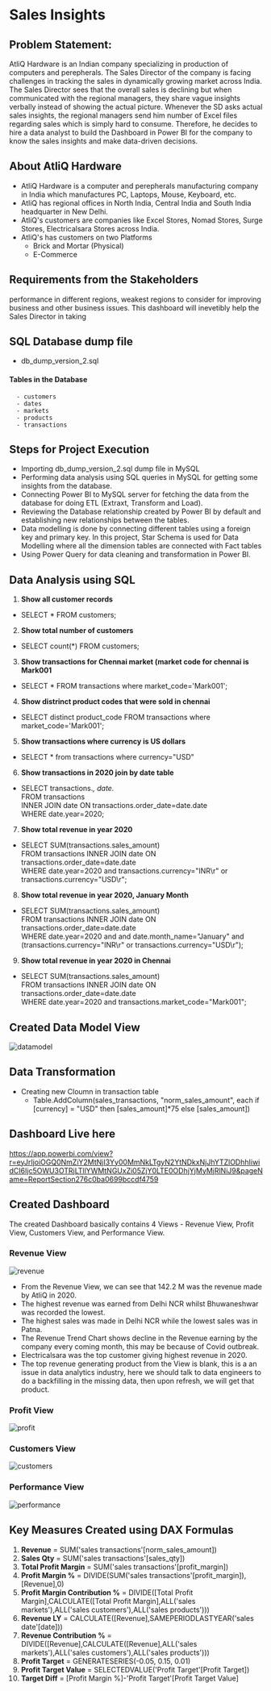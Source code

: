 # Sales Insights

## Problem Statement:
AtliQ Hardware is an Indian company specializing in production of computers and perepherals. The Sales Director of the company is facing challenges in tracking the sales in dynamically growing market across India. The Sales Director sees that the overall sales is declining but when communicated with the regional managers, they share vague insights verbally instead of showing the actual picture. Whenever the SD asks actual sales insights, the regional managers send him number of Excel files regarding sales which is simply hard to consume. Therefore, he decides to hire a data analyst to build the Dashboard in Power BI for the company to know the sales insights and make data-driven decisions.

## About AtliQ Hardware
- AtliQ Hardware is a computer and perepherals manufacturing company in India which manufactures PC, Laptops, Mouse, Keyboard, etc.
- AtliQ has regional offices in North India, Central India and South India headquarter in New Delhi.
- AtliQ's customers are companies like Excel Stores, Nomad Stores, Surge Stores, Electricalsara Stores across India.
- AtliQ's has customers on two Platforms
    - Brick and Mortar (Physical)
    - E-Commerce

## Requirements from the Stakeholders
 performance in different regions, weakest regions to consider for improving business and other business issues. This dashboard will inevetibly help the Sales Director in taking 

## SQL Database dump file
- db_dump_version_2.sql
#### Tables in the Database
      - customers
      - dates
      - markets
      - products
      - transactions

## Steps for Project Execution
- Importing db_dump_version_2.sql dump file in MySQL
- Performing data analysis using SQL queries in MySQL for getting some insights from the database.
- Connecting Power BI to MySQL server for fetching the data from the database for doing ETL (Extraxt, Transform and Load).
- Reviewing the Database relationship created by Power BI by default and establishing new relationships between the tables.
- Data modelling is done by connecting different tables using a foreign key and primary key. In this project, Star Schema is used for Data Modelling where all the dimension tables are connected with Fact tables
- Using Power Query for data cleaning and transformation in Power BI.

## Data Analysis using SQL
1. **Show all customer records**                            
- SELECT * FROM customers;                    
2. **Show total number of customers**                                        
- SELECT count(*) FROM customers;
3. **Show transactions for Chennai market (market code for chennai is Mark001**
- SELECT * FROM transactions where market_code='Mark001';
4. **Show distrinct product codes that were sold in chennai**
- SELECT distinct product_code FROM transactions where market_code='Mark001';
5. **Show transactions where currency is US dollars**
- SELECT * from transactions where currency="USD"
6. **Show transactions in 2020 join by date table**                               
- SELECT transactions.*, date.*                                                                 
  FROM transactions                                                    
  INNER JOIN date ON transactions.order_date=date.date                                      
  WHERE date.year=2020;                                                                                                              
7. **Show total revenue in year 2020**                                   
- SELECT SUM(transactions.sales_amount)                                                                                   
  FROM transactions INNER JOIN date ON transactions.order_date=date.date                                       
  WHERE date.year=2020 and transactions.currency="INR\r" or transactions.currency="USD\r";                                   
8. **Show total revenue in year 2020, January Month**                                        
- SELECT SUM(transactions.sales_amount)                                      
  FROM transactions INNER JOIN date ON transactions.order_date=date.date                                          
  WHERE date.year=2020 and and date.month_name="January" and (transactions.currency="INR\r" or transactions.currency="USD\r");                                     
9. **Show total revenue in year 2020 in Chennai**                                                    
- SELECT SUM(transactions.sales_amount)                                               
  FROM transactions INNER JOIN date ON transactions.order_date=date.date                                                       
  WHERE date.year=2020 and transactions.market_code="Mark001";                                                          

## Created Data Model View
![datamodel](https://github.com/guddushah/Sales-Insights-Data-Analysis-PowerBI/assets/40028193/eb122b35-40f5-42c0-a1be-0b2bf49c46d9)

## Data Transformation
- Creating new Cloumn in transaction table                                                                       
    - Table.AddColumn(sales_transactions, "norm_sales_amount", each if [currency] = "USD" then [sales_amount]*75 else [sales_amount])

## Dashboard Live here
https://app.powerbi.com/view?r=eyJrIjoiOGQ0NmZiY2MtNjI3Yy00MmNkLTgyN2YtNDkxNjJhYTZlODhhIiwidCI6Ijc5OWU3OTRjLTllYWMtNGUxZi05ZjY0LTE0ODhjYjMyMjRlNiJ9&pageName=ReportSection276c0ba0699bccdf4759

## Created Dashboard
The created Dashboard basically contains 4 Views - Revenue View, Profit View, Customers View, and Performance View.

### Revenue View
![revenue](https://github.com/guddushah/Sales-Insights-Data-Analysis-PowerBI/assets/40028193/1b1cc8a9-b160-478b-9660-72463734fb5f)
- From the Revenue View, we can see that 142.2 M was the revenue made by AtliQ in 2020.
- The highest revenue was earned from Delhi NCR whilst Bhuwaneshwar was recorded the lowest.
- The highest sales was made in Delhi NCR while the lowest sales was in Patna.
- The Revenue Trend Chart shows decline in the Revenue earning by the company every coming month, this may be because of Covid outbreak.
- Electricalsara was the top customer giving highest revenue in 2020.
- The top revenue generating product from the View is blank, this is a an issue in data analytics industry, here we should talk to data engineers to do a backfilling in the missing data, then upon refresh, we will get that product.

### Profit View
![profit](https://github.com/guddushah/Sales-Insights-Data-Analysis-PowerBI/assets/40028193/6634cedc-bdb8-46bf-8021-aa60a3c7f559)

### Customers View
![customers](https://github.com/guddushah/Sales-Insights-Data-Analysis-PowerBI/assets/40028193/7a73635b-578c-4c2e-a934-3a7bb179d1a1)

### Performance View
![performance](https://github.com/guddushah/Sales-Insights-Data-Analysis-PowerBI/assets/40028193/1294ef19-694e-4e90-9718-20973cc863a7)

## Key Measures Created using DAX Formulas
1. **Revenue** = SUM('sales transactions'[norm_sales_amount])
2. **Sales Qty** = SUM('sales transactions'[sales_qty])
3. **Total Profit Margin** = SUM('sales transactions'[profit_margin])
4. **Profit Margin %** = DIVIDE(SUM('sales transactions'[profit_margin]),[Revenue],0)
5. **Profit Margin Contribution %** = DIVIDE([Total Profit Margin],CALCULATE([Total Profit Margin],ALL('sales markets'),ALL('sales customers'),ALL('sales products')))
6. **Revenue LY** = CALCULATE([Revenue],SAMEPERIODLASTYEAR('sales date'[date]))
7. **Revenue Contribution %** = DIVIDE([Revenue],CALCULATE([Revenue],ALL('sales markets'),ALL('sales customers'),ALL('sales products')))
8. **Profit Target** = GENERATESERIES(-0.05, 0.15, 0.01)
9. **Profit Target Value** = SELECTEDVALUE('Profit Target'[Profit Target])
10. **Target Diff** = [Profit Margin %]-'Profit Target'[Profit Target Value]
